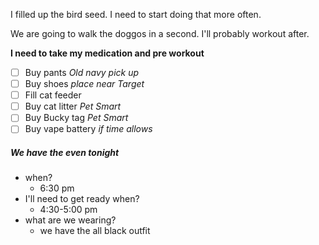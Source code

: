 I filled up the bird seed. I need to start doing that more often.

We are going to walk the doggos in a second. I'll probably workout after.

**I need to take my medication and pre workout**

- [ ] Buy pants _Old navy pick up_
- [ ] Buy shoes _place near Target_
- [ ] Fill cat feeder 
- [ ] Buy cat litter _Pet Smart_
- [ ] Buy Bucky tag _Pet Smart_
- [ ] Buy vape battery _if time allows_

##### We have the even tonight 
- when?
	- 6:30 pm
- I'll need to get ready when?
	- 4:30-5:00 pm
- what are we wearing?  
	- we have the all black outfit